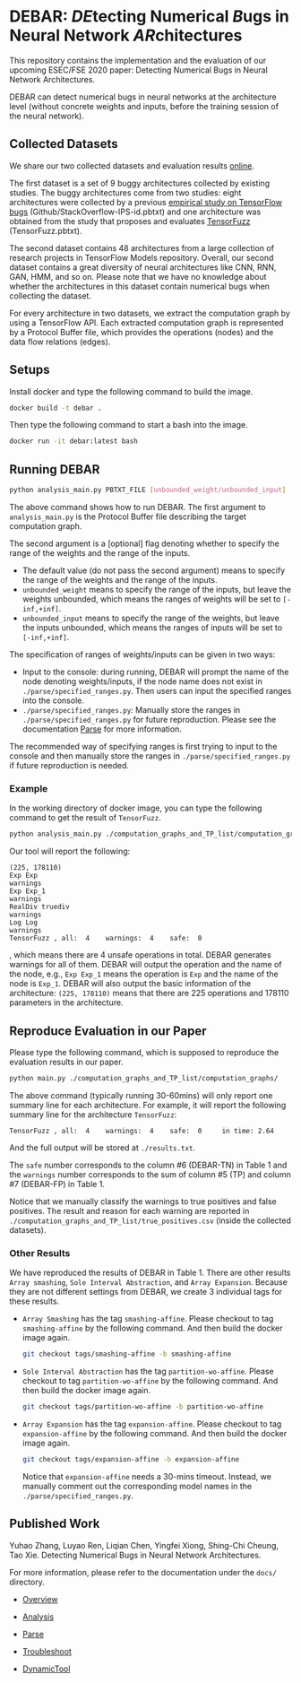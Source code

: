 # DEBAR: *DE*tecting Numerical *B*ugs in Neural Network *AR*chitectures


This repository contains the implementation and the evaluation of our upcoming ESEC/FSE 2020 paper:  Detecting Numerical Bugs in Neural Network Architectures.

DEBAR can detect numerical bugs in neural networks at the architecture level (without concrete weights and inputs, before the training session of the neural network).

## Collected Datasets

We share our two collected datasets and evaluation results [online](https://drive.google.com/uc?export=download&id=1GBHFd-fPIBWqJOpIC8ZO8g3F1LoIZYNn). 

The first dataset is a set of 9 buggy architectures collected by existing studies. The buggy architectures come from two studies: eight architectures were collected by a previous [empirical study on TensorFlow bugs](https://github.com/ForeverZyh/TensorFlow-Program-Bugs) (Github/StackOverflow-IPS-id.pbtxt) and one architecture was obtained from the study that proposes and evaluates [TensorFuzz](https://github.com/brain-research/tensorfuzz/blob/master/bugs/collection_bug.py) (TensorFuzz.pbtxt). 

The second dataset contains 48 architectures from a large collection of research projects in TensorFlow Models repository. Overall, our second dataset contains a great diversity of neural architectures like CNN, RNN, GAN, HMM, and so on. Please note that we have no knowledge about whether the architectures in this dataset contain numerical bugs when collecting the dataset.

For every architecture in two datasets, we extract the computation graph by using a TensorFlow API. Each extracted computation graph is represented by a Protocol Buffer file, which provides the operations (nodes) and the data flow relations (edges).

## Setups

Install docker and type the following command to build the image.

```bash
docker build -t debar .
```

Then type the following command to start a bash into the image.

```bash
docker run -it debar:latest bash
```

## Running DEBAR

```bash
python analysis_main.py PBTXT_FILE [unbounded_weight/unbounded_input]
```

The above command shows how to run DEBAR. The first argument to  `analysis_main.py` is the Protocol Buffer file describing the target computation graph. 

The second argument is a [optional] flag denoting whether to specify the range of the weights and the range of the inputs.

*  The default value (do not pass the second argument) means to specify the range of the weights and the range of the inputs.
* `unbounded_weight` means to specify the range of the inputs, but leave the weights unbounded, which means the ranges of weights will be set to `[-inf,+inf]`.
* `unbounded_input` means to specify the range of the weights, but leave the inputs unbounded, which means the ranges of inputs will be set to `[-inf,+inf]`.

The specification of ranges of weights/inputs can be given in two ways:

* Input to the console: during running, DEBAR will prompt the name of the node denoting weights/inputs, if the node name does not exist in `./parse/specified_ranges.py`. Then users can input the specified ranges into the console. 
* `./parse/specified_ranges.py`: Manually store the ranges in `./parse/specified_ranges.py` for future reproduction. Please see the documentation [Parse](./docs/parse.md) for more information. 

The recommended way of specifying ranges is first trying to input to the console and then manually store the ranges in `./parse/specified_ranges.py` if future reproduction is needed.

### Example

In the working directory of docker image, you can type the following command to get the result of `TensorFuzz`.

```bash
python analysis_main.py ./computation_graphs_and_TP_list/computation_graphs/TensorFuzz.pbtxt
```

Our tool will report the following:

```
(225, 178110)
Exp Exp
warnings
Exp Exp_1
warnings
RealDiv truediv
warnings
Log Log
warnings
TensorFuzz , all:  4 	warnings:  4 	safe:  0
```

, which means there are 4 unsafe operations in total. DEBAR generates warnings for all of them. DEBAR will output the operation and the name of the node, e.g., `Exp Exp_1` means the operation is `Exp` and the name of the node is `Exp_1`. DEBAR will also output the basic information of the architecture: `(225, 178110)` means that there are 225 operations and 178110 parameters in the architecture.

## Reproduce Evaluation in our Paper

Please type the following command, which is supposed to reproduce the evaluation results in our paper.

```bash
python main.py ./computation_graphs_and_TP_list/computation_graphs/
```

The above command (typically running 30-60mins) will only report one summary line for each architecture. For example, it will report the following summary line for the architecture `TensorFuzz`:

```
TensorFuzz , all:  4 	warnings:  4 	safe:  0	 in time: 2.64
```

And the full output will be stored at `./results.txt`.

The `safe` number corresponds to the column #6 (DEBAR-TN) in Table 1 and the `warnings` number corresponds to the sum of column #5 (TP) and column #7 (DEBAR-FP) in Table 1.

Notice that we manually classify the warnings to true positives and false positives. The result and reason for each warning are reported in `./computation_graphs_and_TP_list/true_positives.csv` (inside the collected datasets).

### Other Results

We have reproduced the results of DEBAR in Table 1. There are other results `Array smashing`, `Sole Interval Abstraction`, and `Array Expansion`. Because they are not different settings from DEBAR, we create 3 individual tags for these results. 

* `Array Smashing` has the tag `smashing-affine`.
  Please checkout to tag `smashing-affine` by the following command. And then build the docker image again.

  ```bash
  git checkout tags/smashing-affine -b smashing-affine
  ```

* `Sole Interval Abstraction` has the tag `partition-wo-affine`.
  Please checkout to tag `partition-wo-affine` by the following command. And then build the docker image again.

  ```bash
  git checkout tags/partition-wo-affine -b partition-wo-affine
  ```

* `Array Expansion` has the tag `expansion-affine`.
  Please checkout to tag `expansion-affine` by the following command. And then build the docker image again.

  ```bash
  git checkout tags/expansion-affine -b expansion-affine
  ```

  Notice that `expansion-affine` needs a 30-mins timeout. Instead, we manually comment out the corresponding model names in the `./parse/specified_ranges.py`. 

## Published Work

Yuhao Zhang, Luyao Ren, Liqian Chen, Yingfei Xiong, Shing-Chi Cheung, Tao Xie. Detecting Numerical Bugs in Neural Network Architectures.



For more information, please refer to the documentation under the `docs/` directory.

* [Overview](./docs/overview.md)
* [Analysis](./docs/analysis.md)
* [Parse](./docs/parse.md)

* [Troubleshoot](./docs/troubleshoot.md)
* [DynamicTool](./docs/dynamic_tool.md)